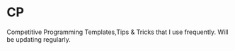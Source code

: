 # CP
Competitive Programming Templates,Tips & Tricks that I use frequently.
Will be updating regularly.
